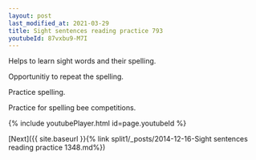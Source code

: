 ```yaml
---
layout: post
last_modified_at: 2021-03-29
title: Sight sentences reading practice 793
youtubeId: 87vxbu9-M7I
---
```

 
 
Helps to learn sight words and their spelling.

Opportunitiy to repeat the spelling. 

Practice spelling. 
 
Practice for spelling bee competitions. 
 
{% include youtubePlayer.html id=page.youtubeId %}
 
 

[Next]({{ site.baseurl }}{% link  split1/_posts/2014-12-16-Sight sentences reading practice 1348.md%})
 
